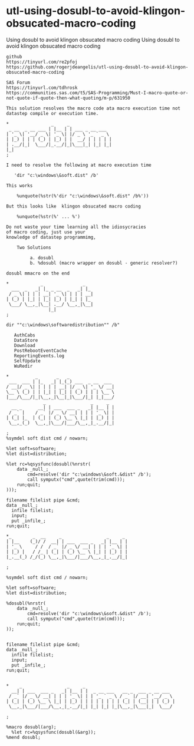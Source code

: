 # utl-using-dosubl-to-avoid-klingon-obsucated-macro-coding
Using dosubl to avoid klingon obsucated macro coding
    Using dosubl to avoid klingon obsucated macro coding

    github
    https://tinyurl.com/re2pfoj
    https://github.com/rogerjdeangelis/utl-using-dosubl-to-avoid-klingon-obsucated-macro-coding

    SAS Forum
    https://tinyurl.com/tdhrosk
    https://communities.sas.com/t5/SAS-Programming/Must-I-macro-quote-or-not-quote-if-quote-then-what-quoting/m-p/631950

    This solution resolves the macro code ata macro execution time not
    datastep compile or execution time.

    *                _     _
     _ __  _ __ ___ | |__ | | ___ _ __ ___
    | '_ \| '__/ _ \| '_ \| |/ _ \ '_ ` _ \
    | |_) | | | (_) | |_) | |  __/ | | | | |
    | .__/|_|  \___/|_.__/|_|\___|_| |_| |_|
    |_|
    ;

    I need to resolve the following at macro execution time

       'dir "c:\windows\&soft.dist" /b'

    This works

        %unquote(%str(%'dir "c:\windows\&soft.dist" /b%'))

    But this looks like  klingon obsucated macro coding

        %unquote(%str(%' ... %')

    Do not waste your time learning all the idiosycracies
    of macro coding, just use your
    knowledge of datastep programmimg,

        Two Solutions

             a. dosubl
             b. %dosubl (macro wrapper on dosubl - generic resolver?)

    dosubl mmacro on the end

    *            _               _
      ___  _   _| |_ _ __  _   _| |_
     / _ \| | | | __| '_ \| | | | __|
    | (_) | |_| | |_| |_) | |_| | |_
     \___/ \__,_|\__| .__/ \__,_|\__|
                    |_|
    ;

    dir ""c:\windows\softwaredistribution"" /b"

       AuthCabs
       DataStore
       Download
       PostRebootEventCache
       ReportingEvents.log
       SelfUpdate
       WuRedir

    *          _       _   _
     ___  ___ | |_   _| |_(_) ___  _ __  ___
    / __|/ _ \| | | | | __| |/ _ \| '_ \/ __|
    \__ \ (_) | | |_| | |_| | (_) | | | \__ \
    |___/\___/|_|\__,_|\__|_|\___/|_| |_|___/
                  _                 _     _
      __ _      __| | ___  ___ _   _| |__ | |
     / _` |    / _` |/ _ \/ __| | | | '_ \| |
    | (_| |_  | (_| | (_) \__ \ |_| | |_) | |
     \__,_(_)  \__,_|\___/|___/\__,_|_.__/|_|

    ;
    %symdel soft dist cmd / nowarn;

    %let soft=software;
    %let dist=distribution;

    %let rc=%qsysfunc(dosubl(%nrstr(
        data _null_;
            cmd=resolve('dir "c:\windows\&soft.&dist" /b');
            call symputx("cmd",quote(trim(cmd)));
        run;quit;
    )));

    filename filelist pipe &cmd;
    data _null_;
      infile filelist;
      input;
      put _infile_;
    run;quit;

    *_        _  __     _                 _     _
    | |__    (_)/ /  __| | ___  ___ _   _| |__ | |
    | '_ \     / /  / _` |/ _ \/ __| | | | '_ \| |
    | |_) |   / /_ | (_| | (_) \__ \ |_| | |_) | |
    |_.__(_) /_/(_) \__,_|\___/|___/\__,_|_.__/|_|

    ;

    %symdel soft dist cmd / nowarn;

    %let soft=software;
    %let dist=distribution;

    %dosubl(%nrstr(
        data _null_;
            cmd=resolve('dir "c:\windows\&soft.&dist" /b');
            call symputx("cmd",quote(trim(cmd)));
        run;quit;
    ));


    filename filelist pipe &cmd;
    data _null_;
      infile filelist;
      input;
      put _infile_;
    run;quit;


    *    _                 _     _
      __| | ___  ___ _   _| |__ | |  _ __ ___   __ _  ___ _ __ ___
     / _` |/ _ \/ __| | | | '_ \| | | '_ ` _ \ / _` |/ __| '__/ _ \
    | (_| | (_) \__ \ |_| | |_) | | | | | | | | (_| | (__| | | (_) |
     \__,_|\___/|___/\__,_|_.__/|_| |_| |_| |_|\__,_|\___|_|  \___/

    ;

    %macro dosubl(arg);
      %let rc=%qsysfunc(dosubl(&arg));
    %mend dosubl;



